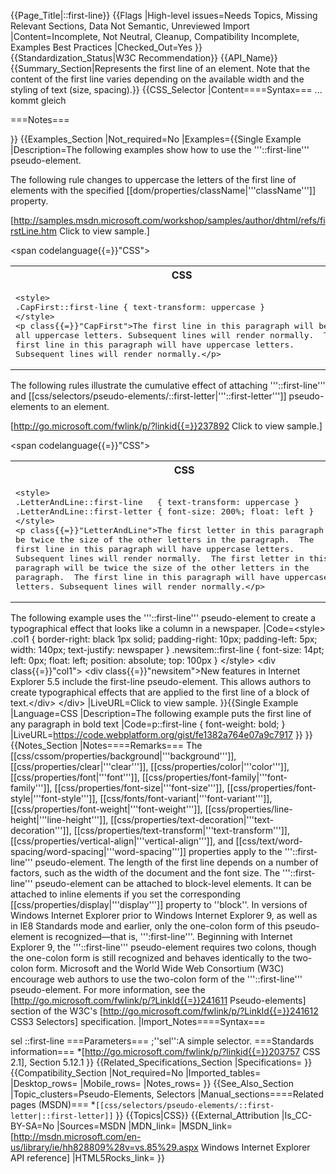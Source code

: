 {{Page_Title|::first-line}}
{{Flags
|High-level issues=Needs Topics, Missing Relevant Sections, Data Not Semantic, Unreviewed Import
|Content=Incomplete, Not Neutral, Cleanup, Compatibility Incomplete, Examples Best Practices
|Checked_Out=Yes
}}
{{Standardization_Status|W3C Recommendation}}
{{API_Name}}
{{Summary_Section|Represents the first line of an element. Note that the content of the first line varies depending on the available width and the styling of text (size, spacing).}}
{{CSS_Selector
|Content====Syntax===
... kommt gleich

===Notes===

}}
{{Examples_Section
|Not_required=No
|Examples={{Single Example
|Description=The following examples show how to use the '''::first-line''' pseudo-element.

The following rule changes to uppercase the letters of the first line of elements with the specified [[dom/properties/className|'''className''']] property.

[http://samples.msdn.microsoft.com/workshop/samples/author/dhtml/refs/firstLine.htm Click to view sample.]

<span codelanguage{{=}}"CSS"><table>
<tr>
<th>CSS</th>
</tr>
<tr>
<td>
<pre>&lt;style&gt;
.CapFirst::first-line { text-transform: uppercase }
&lt;/style&gt;
&lt;p class{{=}}"CapFirst"&gt;The first line in this paragraph will be in 
all uppercase letters. Subsequent lines will render normally.  The 
first line in this paragraph will have uppercase letters. 
Subsequent lines will render normally.&lt;/p&gt;</pre>
</td>
</tr>
</table></span>

The following rules illustrate the cumulative effect of attaching '''::first-line''' and [[css/selectors/pseudo-elements/::first-letter|'''::first-letter''']] pseudo-elements to an element.

[http://go.microsoft.com/fwlink/p/?linkid{{=}}237892 Click to view sample.]

<span codelanguage{{=}}"CSS"><table>
<tr>
<th>CSS</th>
</tr>
<tr>
<td>
<pre>&lt;style&gt;
.LetterAndLine::first-line   { text-transform: uppercase }
.LetterAndLine::first-letter { font-size: 200%; float: left }
&lt;/style&gt;
&lt;p class{{=}}"LetterAndLine"&gt;The first letter in this paragraph will 
be twice the size of the other letters in the paragraph.  The 
first line in this paragraph will have uppercase letters.   
Subsequent lines will render normally.  The first letter in this 
paragraph will be twice the size of the other letters in the 
paragraph.  The first line in this paragraph will have uppercase 
letters. Subsequent lines will render normally.&lt;/p&gt;</pre>
</td>
</tr>
</table></span>

The following example uses the '''::first-line''' pseudo-element to create a typographical effect that looks like a column in a newspaper.
|Code=&lt;style&gt;
    .col1 { border-right: black 1px solid; 
        padding-right: 10px; 
        padding-left: 5px; 
        width: 140px;
        text-justify: newspaper
        }
    .newsitem::first-line { font-size: 14pt; 
        left: 0px; 
        float: left; 
        position: absolute; 
        top: 100px
        }
&lt;/style&gt;
&lt;div class{{=}}"col1"&gt;
&lt;div class{{=}}"newsitem"&gt;New features in Internet Explorer 5.5 include 
the first-line pseudo-element. This allows authors to create
typographical effects that are applied to the first line of a block 
of text.&lt;/div&gt;
&lt;/div&gt;
|LiveURL=Click to view sample.
}}{{Single Example
|Language=CSS
|Description=The following example puts the first line of any paragraph in bold text
|Code=p::first-line {
	font-weight: bold;
}
|LiveURL=https://code.webplatform.org/gist/fe1382a764e07a9c7917
}}
}}
{{Notes_Section
|Notes====Remarks===
The [[css/cssom/properties/background|'''background''']], [[css/properties/clear|'''clear''']], [[css/properties/color|'''color''']], [[css/properties/font|'''font''']], 
[[css/properties/font-family|'''font-family''']], [[css/properties/font-size|'''font-size''']], [[css/properties/font-style|'''font-style''']], [[css/fonts/font-variant|'''font-variant''']], [[css/properties/font-weight|'''font-weight''']], 
[[css/properties/line-height|'''line-height''']], [[css/properties/text-decoration|'''text-decoration''']], 
[[css/properties/text-transform|'''text-transform''']], [[css/properties/vertical-align|'''vertical-align''']], and [[css/text/word-spacing/word-spacing|'''word-spacing''']] properties apply to the '''::first-line''' pseudo-element.
The length of the first line depends on a number of factors, such as the width of the document and the font size.
The '''::first-line''' pseudo-element can be attached to block-level elements. It can be attached to inline elements if you set the corresponding [[css/properties/display|'''display''']] property to ''block''.
In versions of Windows Internet Explorer prior to Windows Internet Explorer 9, as well as in IE8 Standards mode and earlier, only the one-colon form of this pseudo-element is recognized—that is, ''':first-line'''.
Beginning with Internet Explorer 9, the '''::first-line''' pseudo-element requires two colons, though the one-colon form is still recognized and behaves identically to the two-colon form. Microsoft and the World Wide Web Consortium (W3C) encourage web authors to use the two-colon form of the '''::first-line''' pseudo-element. For more information, see the [http://go.microsoft.com/fwlink/p/?LinkId{{=}}241611 Pseudo-elements] section of the W3C's [http://go.microsoft.com/fwlink/p/?LinkId{{=}}241612 CSS3 Selectors] specification.
|Import_Notes====Syntax===

sel
::first-line
===Parameters===
;''sel'':A simple selector.
===Standards information===
*[http://go.microsoft.com/fwlink/p/?linkid{{=}}203757 CSS 2.1], Section 5.12.1
}}
{{Related_Specifications_Section
|Specifications=
}}
{{Compatibility_Section
|Not_required=No
|Imported_tables=
|Desktop_rows=
|Mobile_rows=
|Notes_rows=
}}
{{See_Also_Section
|Topic_clusters=Pseudo-Elements, Selectors
|Manual_sections====Related pages (MSDN)===
*<code>[[css/selectors/pseudo-elements/::first-letter|::first-letter]]</code>
}}
{{Topics|CSS}}
{{External_Attribution
|Is_CC-BY-SA=No
|Sources=MSDN
|MDN_link=
|MSDN_link=[http://msdn.microsoft.com/en-us/library/ie/hh828809%28v=vs.85%29.aspx Windows Internet Explorer API reference]
|HTML5Rocks_link=
}}